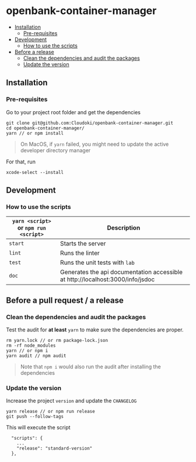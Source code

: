 # openbank-container-manager

- [Installation](#Installation)
	- [Pre-requisites](#Pre-requisites)
- [Development](#Development)
	- [How to use the scripts](#How-to-use-the-scripts)
- [Before a release](#Before-a-pull-request-/-a-release)
	- [Clean the dependencies and audit the packages](#Clean-the-dependencies-and-audit-the-packages)
	- [Update the version](#Update-the-version)

## Installation

### Pre-requisites
Go to your project root folder and get the dependencies
```
git clone git@github.com:Cloudoki/openbank-container-manager.git
cd openbank-container-manager/
yarn // or npm install
```

> On MacOS, if `yarn` failed, you might need to update the active developer directory manager

For that, run

	xcode-select --install

## Development
### How to use the scripts

`yarn <script>` or `npm run <script>` | Description
--------------------------------------|----------------------------
`start`																| Starts the server
`lint`																| Runs the linter
`test`																| Runs the unit tests with `lab`
`doc`																	| Generates the api documentation accessible at http://localhost:3000/info/jsdoc

## Before a pull request / a release

### Clean the dependencies and audit the packages

Test the audit for **at least** `yarn` to make sure the dependencies are proper.
```
rm yarn.lock // or rm package-lock.json
rm -rf node_modules
yarn // or npm i
yarn audit // npm audit
```

> Note that `npm i` would also run the audit after installing the dependencies

### Update the version

Increase the project `version` and update the `CHANGELOG`
```
yarn release // or npm run release
git push --follow-tags
```
This will execute the script
```
  "scripts": {
	...
    "release": "standard-version"
  },
```
